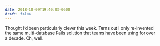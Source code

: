```yaml
---
date: 2018-10-09T19:40:08-0600
draft: false
---
```




Thought I’d been particularly clever this week. Turns out I only re-invented the same multi-database Rails solution that teams have been using for over a decade. Oh, well.



